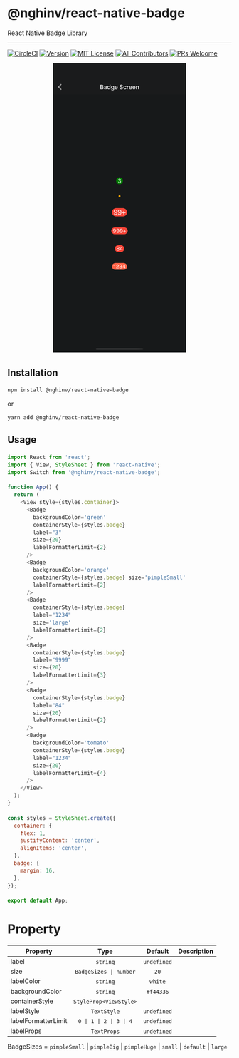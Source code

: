 # @nghinv/react-native-badge

React Native Badge Library

---

[![CircleCI](https://circleci.com/gh/nghinv-software/react-native-badge.svg?style=svg)](https://circleci.com/gh/nghinv-software/react-native-badge)
[![Version][version-badge]][package]
[![MIT License][license-badge]][license]
[![All Contributors][all-contributors-badge]][all-contributors]
[![PRs Welcome][prs-welcome-badge]][prs-welcome]

<p align="center">
<img src="./assets/demo.png" width="300"/>
</p>

## Installation

```sh
npm install @nghinv/react-native-badge
```

or 

```sh
yarn add @nghinv/react-native-badge
```

## Usage

```js
import React from 'react';
import { View, StyleSheet } from 'react-native';
import Switch from '@nghinv/react-native-badge';

function App() {
  return (
    <View style={styles.container}>
      <Badge 
        backgroundColor='green' 
        containerStyle={styles.badge} 
        label="3" 
        size={20} 
        labelFormatterLimit={2} 
      />
      <Badge 
        backgroundColor='orange' 
        containerStyle={styles.badge} size='pimpleSmall' 
        labelFormatterLimit={2} 
      />
      <Badge 
        containerStyle={styles.badge} 
        label="1234" 
        size='large' 
        labelFormatterLimit={2} 
      />
      <Badge 
        containerStyle={styles.badge} 
        label="9999" 
        size={20} 
        labelFormatterLimit={3} 
      />
      <Badge 
        containerStyle={styles.badge} 
        label="84" 
        size={20} 
        labelFormatterLimit={2} 
      />
      <Badge 
        backgroundColor='tomato' 
        containerStyle={styles.badge} 
        label="1234" 
        size={20} 
        labelFormatterLimit={4} 
      />
    </View>
  );
}

const styles = StyleSheet.create({
  container: {
    flex: 1,
    justifyContent: 'center',
    alignItems: 'center',
  },
  badge: {
    margin: 16,
  },
});

export default App;
```

# Property

| Property | Type | Default | Description |
|----------|:----:|:-------:|-------------|
| label | `string` | `undefined` |  |
| size | `BadgeSizes \| number` | `20` |  |
| labelColor | `string` | `white` |  |
| backgroundColor | `string` | `#f44336` |  |
| containerStyle | `StyleProp<ViewStyle>` |  |
| labelStyle | `TextStyle` | `undefined` |  |
| labelFormatterLimit | `0 \| 1 \| 2 \| 3 \| 4` | `undefined` |  |
| labelProps | `TextProps` | `undefined` |  |


BadgeSizes = `pimpleSmall` | `pimpleBig` | `pimpleHuge` | `small` | `default` | `large`

[version-badge]: https://img.shields.io/npm/v/@nghinv/react-native-badge.svg?style=flat-square
[package]: https://www.npmjs.com/package/@nghinv/react-native-badge
[license-badge]: https://img.shields.io/npm/l/@nghinv/react-native-badge.svg?style=flat-square
[license]: https://opensource.org/licenses/MIT
[all-contributors-badge]: https://img.shields.io/badge/all_contributors-1-orange.svg?style=flat-square
[all-contributors]: #contributors
[prs-welcome-badge]: https://img.shields.io/badge/PRs-welcome-brightgreen.svg?style=flat-square
[prs-welcome]: http://makeapullrequest.com
